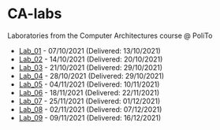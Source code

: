 # CA-labs
Laboratories from the Computer Architectures course @ PoliTo

- [Lab_01](https://github.com/simocosimo/CA-labs/tree/main/lab_01) - 07/10/2021 (Delivered: 13/10/2021)
- [Lab_02](https://github.com/simocosimo/CA-labs/tree/main/lab_02) - 14/10/2021 (Delivered: 20/10/2021)
- [Lab_03](https://github.com/simocosimo/CA-labs/tree/main/lab_03) - 21/10/2021 (Delivered: 29/10/2021)
- [Lab_04](https://github.com/simocosimo/CA-labs/tree/main/lab_04) - 28/10/2021 (Delivered: 29/10/2021)
- [Lab_05](https://github.com/simocosimo/CA-labs/tree/main/lab_05) - 04/11/2021 (Delivered: 10/11/2021)
- [Lab_06](https://github.com/simocosimo/CA-labs/tree/main/lab_06) - 18/11/2021 (Delivered: 22/11/2021)
- [Lab_07](https://github.com/simocosimo/CA-labs/tree/main/lab_07) - 25/11/2021 (Delivered: 01/12/2021)
- [Lab_08](https://github.com/simocosimo/CA-labs/tree/main/lab_08) - 02/11/2021 (Delivered: 07/12/2021)
- [Lab_09](https://github.com/simocosimo/CA-labs/tree/main/lab_09) - 09/11/2021 (Delivered: 16/12/2021)